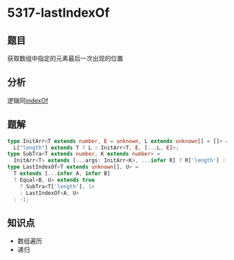# 5317-lastIndexOf
## 题目
获取数组中指定的元素最后一次出现的位置
## 分析
逻辑同[indexOf](/medium/5153-indexOf.md)
## 题解
```ts
type InitArr<T extends number, E = unknown, L extends unknown[] = []> =
  L["length"] extends T ? L : InitArr<T, E, [...L, E]>;
type SubTra<T extends number, K extends number> =
  InitArr<T> extends [...args: InitArr<K>, ...infer R] ? R['length'] : never;
type LastIndexOf<T extends unknown[], U> =
  T extends [...infer A, infer B]
  ? Equal<B, U> extends true
    ? SubTra<T['length'], 1>
    : LastIndexOf<A, U>
  : -1;
```
## 知识点
- 数组遍历
- 递归
